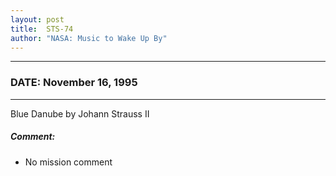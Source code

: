 ```yaml
---
layout: post
title:  STS-74
author: "NASA: Music to Wake Up By"
---
```


----
### DATE: November 16, 1995
----
Blue Danube by Johann Strauss II

##### Comment:
* No mission comment
